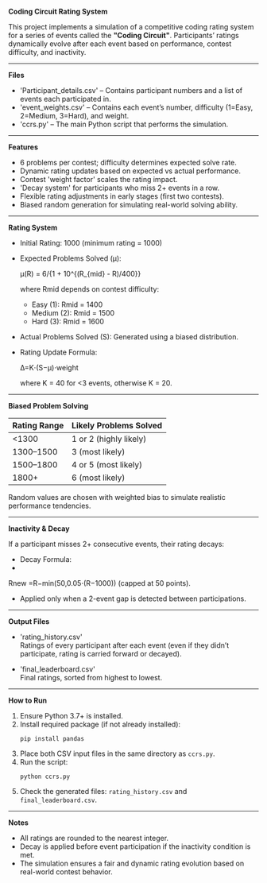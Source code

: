 <b>Coding Circuit Rating System</b>

This project implements a simulation of a competitive coding rating system for a series of events called the **"Coding Circuit"**. Participants’ ratings dynamically evolve after each event based on performance, contest difficulty, and inactivity.

<hr>

<b>Files</b>

- 'Participant_details.csv' – Contains participant numbers and a list of events each participated in.
- 'event_weights.csv' – Contains each event’s number, difficulty (1=Easy, 2=Medium, 3=Hard), and weight.
- 'ccrs.py' – The main Python script that performs the simulation.

<hr>

<b>Features</b>

- 6 problems per contest; difficulty determines expected solve rate.
- Dynamic rating updates based on expected vs actual performance.
- Contest 'weight factor' scales the rating impact.
- 'Decay system' for participants who miss 2+ events in a row.
- Flexible rating adjustments in early stages (first two contests).
- Biased random generation for simulating real-world solving ability.

<hr>

<b>Rating System</b>

- Initial Rating: 1000 (minimum rating = 1000)
- Expected Problems Solved (μ): 
  
  μ(R) = 6/{1 + 10^{(R_{mid} - R)/400}}
  
  where Rmid depends on contest difficulty:
  - Easy (1): Rmid = 1400  
  - Medium (2): Rmid = 1500  
  - Hard (3): Rmid = 1600
- Actual Problems Solved (S): Generated using a biased distribution.
- Rating Update Formula:  

  Δ=K⋅(S−μ)⋅weight
   
  where K = 40 for <3 events, otherwise K = 20.

<hr>

<b>Biased Problem Solving</b>

| Rating Range   | Likely Problems Solved       |
|----------------|-------------------------------|
| <1300          | 1 or 2 (highly likely)         |
| 1300–1500      | 3 (most likely)                |
| 1500–1800      | 4 or 5 (most likely)           |
| 1800+          | 6 (most likely)                |

Random values are chosen with weighted bias to simulate realistic performance tendencies.

<hr>

<b>Inactivity & Decay</b>

If a participant misses 2+ consecutive events, their rating decays:
- Decay Formula:
- 
Rnew =R−min(50,0.05⋅(R−1000)) (capped at 50 points).

- Applied only when a 2-event gap is detected between participations.

<hr>

<b>Output Files</b>

- 'rating_history.csv'  
  Ratings of every participant after each event (even if they didn’t participate, rating is carried forward or decayed).
  
- 'final_leaderboard.csv'  
  Final ratings, sorted from highest to lowest.

<hr>

<b>How to Run</b>

1. Ensure Python 3.7+ is installed.
2. Install required package (if not already installed):
   ```
   pip install pandas
   ```
3. Place both CSV input files in the same directory as `ccrs.py`.
4. Run the script:
   ```
   python ccrs.py
   ```
5. Check the generated files: `rating_history.csv` and `final_leaderboard.csv`.

---

<b>Notes</b>

- All ratings are rounded to the nearest integer.
- Decay is applied before event participation if the inactivity condition is met.
- The simulation ensures a fair and dynamic rating evolution based on real-world contest behavior.


